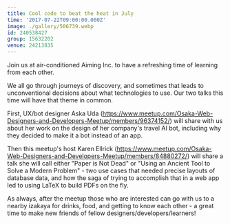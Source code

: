 ```yaml
---
title: Cool code to beat the heat in July
time: '2017-07-22T09:00:00.000Z'
image: ./gallery/506739.webp
id: 240538427
group: 15632202
venue: 24213835
---
```


Join us at air-conditioned Aiming Inc. to have a refreshing time of learning from each other.

We all go through journeys of discovery, and sometimes that leads to unconventional decisions about what technologies to use. Our two talks this time will have that theme in common.

First, UX/bot designer Aska Uda (https://www.meetup.com/Osaka-Web-Designers-and-Developers-Meetup/members/96374152/) will share with us about her work on the design of her company's travel AI bot, including why they decided to make it a bot instead of an app.

Then this meetup's host Karen Ellrick (https://www.meetup.com/Osaka-Web-Designers-and-Developers-Meetup/members/84880272/) will share a talk she will call either "Paper is Not Dead" or "Using an Ancient Tool to Solve a Modern Problem" - two use cases that needed precise layouts of database data, and how the saga of trying to accomplish that in a web app led to using LaTeX to build PDFs on the fly.

As always, after the meetup those who are interested can go with us to a nearby izakaya for drinks, food, and getting to know each other - a great time to make new friends of fellow designers/developers/learners!

